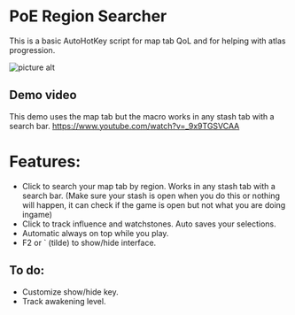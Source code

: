 # PoE Region Searcher

This is a basic AutoHotKey script for map tab QoL and for helping with atlas progression.

![picture alt](https://i.imgur.com/DfiqCbP.png)

## Demo video
This demo uses the map tab but the macro works in any stash tab with a search bar.
https://www.youtube.com/watch?v=_9x9TGSVCAA

# Features:

* Click to search your map tab by region. Works in any stash tab with a search bar. (Make sure your stash is open when you do this or nothing will happen, it can check if the game is open but not what you are doing ingame)
* Click to track influence and watchstones. Auto saves your selections.
* Automatic always on top while you play.
* F2 or ` (tilde) to show/hide interface.

## To do:

* Customize show/hide key.
* Track awakening level.
